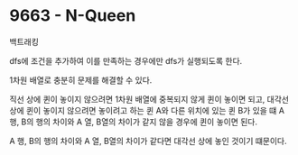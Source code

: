 # 9663 - N-Queen

백트래킹

dfs에 조건을 추가하여 이를 만족하는 경우에만 dfs가 실행되도록 한다.

1차원 배열로 충분히 문제를 해결할 수 있다.

직선 상에 퀸이 놓이지 않으려면 1차원 배열에 중복되지 않게 퀸이 놓이면 되고,
대각선 상에 퀸이 놓이지 않으려면 놓이려고 하는 퀸 A와 다른 위치에 있는 퀸 B가 있을 떄 A 행, B의 행의 차이와 A 열, B열의 차이가 같지 않을 경우에 퀸이 놓이면 된다.

A 행, B의 행의 차이와 A 열, B열의 차이가 같다면 대각선 상에 놓인 것이기 떄문이다.
